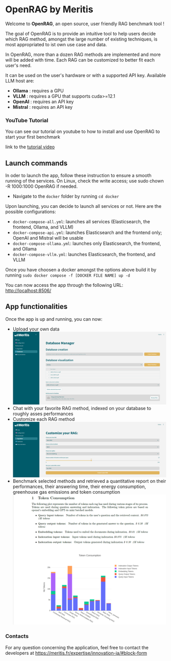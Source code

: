 # OpenRAG by Meritis

Welcome to **OpenRAG**, an open source, user friendly RAG benchmark tool !

The goal of OpenRAG is to provide an intuitive tool to help users decide which RAG method, amongst the large number of existing techniques, is most appropriated to ist own use case and data.

In OpenRAG, more than a dozen RAG methods are implemented and more will be added with time. Each RAG can be customized to better fit each user's need.

It can be used on the user's hardware or with a supported API key. Available LLM host are:

- **Ollama** : requires a GPU
- **VLLM** : requires a GPU that supports cuda>=12.1
- **OpenAI** : requires an API key
- **Mistral** : requires an API key

### YouTube Tutorial

You can see our tutorial on youtube to how to install and use OpenRAG to start your first benchmark

link to the [tutorial video](youtube.com/watch?si=nZdkRZCIznZJZITK&v=i9Xyarj-fFQ&feature=youtu.be)

## Launch commands

In oder to launch the app, follow these instruction to ensure a smooth running of the services.
On Linux, check the write access; use sudo chown -R 1000:1000 OpenRAG if needed.

- Navigate to the `docker` folder by running `cd docker`

Upon launching, you can decide to launch all services or not. Here are the possible configurations:

- `docker-compose-all.yml`: launches all services (Elasticsearch, the frontend, Ollama, and VLLM)
- `docker-compose-api.yml`: launches Elasticsearch and the frontend only; OpenAI and Mistral will be usable
- `docker-compose-ollama.yml`: launches only Elasticsearch, the frontend, and Ollama
- `docker-compose-vllm.yml`: launches Elasticsearch, the frontend, and VLLM

Once you have choosen a docker amongst the options above build it by running `sudo docker compose -f [DOCKER FILE NAME] up -d`

You can now access the app through the following URL: [http://localhost:8506/](http://localhost:8506/)

## App functionalities

Once the app is up and running, you can now:

- Upload your own data
![](streamlit_/images/screen_db.png)
- Chat with your favorite RAG method, indexed on your database to roughly asses performances
- Customize each RAG method
![](streamlit_/images/screen_rag_maker.png)
- Benchmark selected methods and retrieved a quantitative report on their performances, their answering time, their energy consumption, greenhouse gas emissions and token consumption
![](streamlit_/images/screen_report.png)

### Contacts

For any question concerning the application, feel free to contact the developers at <https://meritis.fr/expertise/innovation-ia/#block-form>
